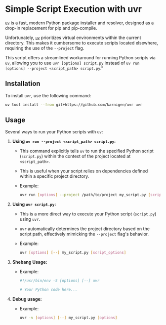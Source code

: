 

# Simple Script Execution with uvr

[`uv`](https://github.com/Textualize/rich) is a fast, modern Python package installer and resolver, designed as a drop-in replacement for pip and pip-compile.

Unfortunately, [`uv`](https://github.com/Textualize/rich)
prioritizes virtual environments within the current directory. This makes it cumbersome to execute scripts located elsewhere, requiring the use of the `--project` flag.

This script offers a streamlined workaround for running Python scripts via `uv`, allowing you to use `uvr [options] script.py` instead of `uv run [options] --project <script_path> script.py`."



## Installation

To install `uvr`, use the following command:

```bash
uv tool install --from git+https://github.com/karnigen/uvr uvr
```


## Usage

Several ways to run your Python scripts with `uv`:

1.  **Using `uv run --project <script_path> script.py`:**

    * This command explicitly tells `uv` to run the specified Python script (`script.py`) within the context of the project located at `<script_path>`.
    * This is useful when your script relies on dependencies defined within a specific project directory.
    * Example:

        ```bash
        uvr run [options] --project /path/to/project my_script.py [script_options]
        ```

2.  **Using `uvr script.py`:**

    * This is a more direct way to execute your Python script (`script.py`) using `uvr`.
    * `uvr` automatically determines the project directory based on the script path, effectively mimicking the `--project` flag's behavior.
    * Example:

        ```bash
        uvr [options] [--] my_script.py [script_options]
        ```


3.  **Shebang Usage:**

    * Example:

        ```python
        #!/usr/bin/env -S [options] [--] uvr

        # Your Python code here...
        ```

4.  **Debug usage:**
    * Example:
        ```bash
        uvr -v [options] [--] my_script.py [options]
        ```
